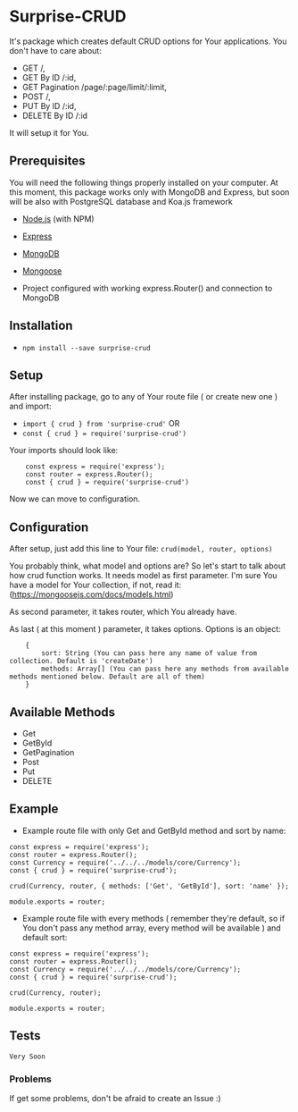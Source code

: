 # Surprise-CRUD

It's package which creates default CRUD options for Your applications. You don't have to care about:
* GET /,
* GET By ID /:id, 
* GET Pagination /page/:page/limit/:limit, 
* POST /, 
* PUT By ID /:id, 
* DELETE By ID /:id

It will setup it for You.

## Prerequisites

You will need the following things properly installed on your computer.
At this moment, this package works only with MongoDB and Express, but soon will be also with PostgreSQL database and Koa.js framework
* [Node.js](http://nodejs.org/) (with NPM)
* [Express](http://expressjs.com/)
* [MongoDB](http://mongodb.com/)
* [Mongoose](https://mongoosejs.com/)

* Project configured with working express.Router() and connection to MongoDB

## Installation

* `npm install --save surprise-crud`

## Setup
After installing package, go to any of Your route file ( or create new one ) and import: 
* `import { crud } from 'surprise-crud'`
OR 
* `const { crud } = require('surprise-crud')`

Your imports should look like: 
```
	const express = require('express');
	const router = express.Router();
	const { crud } = require('surprise-crud')
```

Now we can move to configuration.

## Configuration
After setup, just add this line to Your file: 
```crud(model, router, options)```

You probably think, what model and options are? So let's start to talk about how crud function works.
It needs model as first parameter. I'm sure You have a model for Your collection, if not, read it: (https://mongoosejs.com/docs/models.html)

As second parameter, it takes router, which You already have.

As last ( at this moment ) parameter, it takes options. Options is an object: 
```
	{
		sort: String (You can pass here any name of value from collection. Default is 'createDate')
		methods: Array[] (You can pass here any methods from available methods mentioned below. Default are all of them)
	}
```

## Available Methods
* Get
* GetById
* GetPagination
* Post
* Put
* DELETE

## Example
* Example route file with only Get and GetById method and sort by name: 

```
const express = require('express');
const router = express.Router();
const Currency = require('../../../models/core/Currency');
const { crud } = require('surprise-crud');

crud(Currency, router, { methods: ['Get', 'GetById'], sort: 'name' });

module.exports = router;
```

* Example route file with every methods ( remember they're default, so if You don't pass any method array, every method will be available ) and default sort: 

```
const express = require('express');
const router = express.Router();
const Currency = require('../../../models/core/Currency');
const { crud } = require('surprise-crud');

crud(Currency, router);

module.exports = router;

```

## Tests
```Very Soon```

### Problems
If get some problems, don't be afraid to create an Issue :) 
